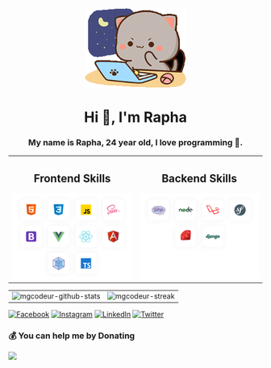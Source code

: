 <div align="center">
    <img src="assets/goma-cat.gif"/>
</div>

<h1 align="center">Hi 👋, I'm Rapha</h1>
<h3 align="center">My name is Rapha, 24 year old, I love programming 💖.</h3>

<table>
    <tr>
        <td>
            <h2 align="center">Frontend Skills</h2>
            <img src="assets/Technologies-frontend.png" alt="mgcodeur-skills">
        </td>
        <td>
            <h2 align="center">Backend Skills</h2>
            <img src="assets/Technologies-backend.png" alt="mgcodeur-skills">
        </td>
    </tr>
</table>

<table style="border: 0">
    <tr style="border: 0">
        <td>
            <img src="https://github-readme-stats.vercel.app/api?username=mgcodeur&theme=city_light&hide_border=false&include_all_commits=false&count_private=false" alt="mgcodeur-github-stats">
        </td>
        <td>
            <img src="https://github-readme-streak-stats.herokuapp.com/?user=mgcodeur&theme=city_light&hide_border=false" alt="mgcodeur-streak">
        </td>
    </tr>
</table>

[![Facebook](https://img.shields.io/badge/Facebook-%231877F2.svg?logo=Facebook&logoColor=white)](https://facebook.com/mgcodeur) [![Instagram](https://img.shields.io/badge/Instagram-%23E4405F.svg?logo=Instagram&logoColor=white)](https://instagram.com/mgcodeur) [![LinkedIn](https://img.shields.io/badge/LinkedIn-%230077B5.svg?logo=linkedin&logoColor=white)](https://linkedin.com/in/mgcodeur) [![Twitter](https://img.shields.io/badge/Twitter-%231DA1F2.svg?logo=Twitter&logoColor=white)](https://twitter.com/mgcodeur)

### 💰 You can help me by Donating
<a href="https://buymeacoffee.com/mgcodeur">
    <img src="https://img.shields.io/badge/Buy%20Me%20a%20Coffee-ffdd00?style=for-the-badge&logo=buy-me-a-coffee&logoColor=black" height="40px"/>
<a>
